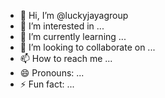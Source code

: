 - 👋 Hi, I’m @luckyjayagroup
- 👀 I’m interested in ...
- 🌱 I’m currently learning ...
- 💞️ I’m looking to collaborate on ...
- 📫 How to reach me ...
- 😄 Pronouns: ...
- ⚡ Fun fact: ...

<!---
luckyjayagroup/luckyjayagroup is a ✨ special ✨ repository because its `README.md` (this file) appears on your GitHub profile.
You can click the Preview link to take a look at your changes.
--->
